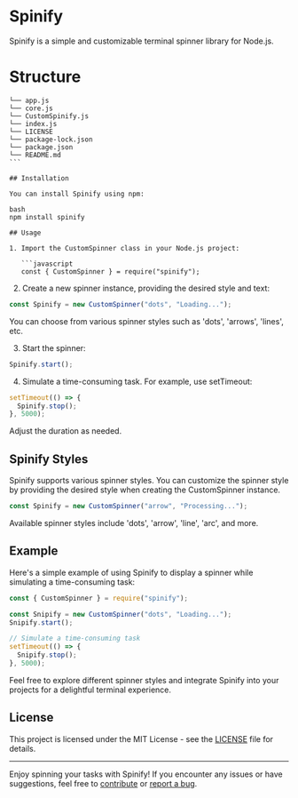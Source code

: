 # Spinify

Spinify is a simple and customizable terminal spinner library for Node.js.

# Structure

````
└── app.js
└── core.js
└── CustomSpinify.js
└── index.js
└── LICENSE
└── package-lock.json
└── package.json
└── README.md
```

## Installation

You can install Spinify using npm:

bash
npm install spinify

## Usage

1. Import the CustomSpinner class in your Node.js project:

   ```javascript
   const { CustomSpinner } = require("spinify");
````

2. Create a new spinner instance, providing the desired style and text:

```javascript
const Spinify = new CustomSpinner("dots", "Loading...");
```

You can choose from various spinner styles such as 'dots', 'arrows', 'lines', etc.

3. Start the spinner:

```javascript
Spinify.start();
```

4. Simulate a time-consuming task. For example, use setTimeout:

```javascript
setTimeout(() => {
  Spinify.stop();
}, 5000);
```

Adjust the duration as needed.

## Spinify Styles

Spinify supports various spinner styles. You can customize the spinner style by providing the desired style when creating the CustomSpinner instance.

```javascript
const Spinify = new CustomSpinner("arrow", "Processing...");
```

Available spinner styles include 'dots', 'arrow', 'line', 'arc', and more.

## Example

Here's a simple example of using Spinify to display a spinner while simulating a time-consuming task:

```javascript
const { CustomSpinner } = require("spinify");

const Snipify = new CustomSpinner("dots", "Loading...");
Snipify.start();

// Simulate a time-consuming task
setTimeout(() => {
  Snipify.stop();
}, 5000);
```

Feel free to explore different spinner styles and integrate Spinify into your projects for a delightful terminal experience.

## License

This project is licensed under the MIT License - see the [LICENSE](LICENSE) file for details.

---

Enjoy spinning your tasks with Spinify! If you encounter any issues or have suggestions, feel free to [contribute](CONTRIBUTING.md) or [report a bug](https://github.com/watercubz/spinify).

